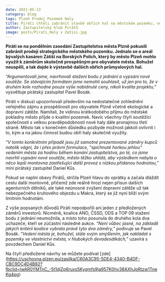 ```yaml
---
date: 2021-05-13
category: blog
tags: Plzeň Prodej Pozemek Haly
title: Piráti chtěli zabránit stavbě obřích hal na městském pozemku, vedení města Plzně přesto dalo halám zelenou!
author: Zastupitelský klub Pirátů
image: posts/Pirati_Haly v Zatisi.jpg
---
```


**Piráti se na pondělním zasedání Zastupitelstva města Plzně pokusili zabránit prodeji strategického městského pozemku. Jednalo se o areál bývalých kasáren Zátiší na Borských Polích, který by město Plzeň mohlo využít k záměrům skutečně prospěšným pro obyvatele města. Bohužel neuspěli, a tak dojde k výstavbě dalších obřích průmyslových hal.**

*“Argumentovali jsme, navrhovali stažení bodu z jednání a vypsání nové soutěže. Se stávajícím formátem jsme nemohli souhlasit, už jen pro to, že v druhém kole rozhodne pouze výše nabídnuté ceny, nikoli kvalita projektu,”* vysvětluje pirátský zastupitel Pavel Bosák.

Piráti v diskuzi upozorňovali především na nedostatečné zohlednění veřejného zájmu a prospěšnosti pro obyvatele Plzně včetně ekologické a dopravní zátěže. Namítali, že vidinou krátkodobého příjmu do městské pokladny město přijde o kvalitní pozemek. Navíc všechny čtyři soutěžící společnosti s velkou pravděpodobností nové haly dále pronajmou třetí straně. Město tak v konečném důsledku pozbyde možnost jakkoli ovlivnit i to, kým a na jakou činnost budou obří haly skutečně využity.

*“V tomto konkrétním případě jsou již samotné prezentované záměry kupců natolik vágní, že i přes právní formulace, "spíchnuté horkou jehlou" vedením města za hodinu během konání zastupitelstva, po té, co jsme navrhli vypsání nové soutěže, město těžko uhlídá, aby výsledkem nebyla o něco lepší montovna zastřešující další provoz s nízkou přidanou hodnotou,”* míní pirátský zastupitel Daniel Kůs. 

Pokud se naplní obavy Pirátů, strčila Plzeň hlavu do oprátky a začala dláždit cestu další montovně, přičemž zde reálně hrozí nejen přísun dalších agenturních dělníků, ale také neúnosné zvýšení dopravní zátěže už tak nebezpečného kruhového objezdu u Makra, který se již nyní blíží svým limitním hodnotám. 

Z výše popsaných důvodů Piráti nepodpořili ani jeden z předložených záměrů investorů. Nicméně, koalice ANO, ČSSD, ODS a TOP 09 stažení bodu z jednání neumožnila, a místo toho posunula do druhého kola dva uchazeče, kteří se zúčastní následné aukce. *“Není vůbec jasné, na základě jakých kritérií koalice vybrala právě tyto dva záměry,”* podivuje se Pavel Bosák. *“Vedení města je, bohužel, stále svým smýšlením, jak nakládat s pozemky ve vlastnictví města, v hlubokých devadesátkách,”* uzavírá s povzdechem Daniel Kůs.

Na čtyři předložené návrhy se můžete podívat [zde] (https://uschovna.plzen.eu/zasilka/C60A3C95-5DE4-4340-B4DF-CBC9DC4D4B82?fbclid=IwAR0YMTnC_-5t1djZp6ruxs5Kyqmfs9ja957K0hv38AXhJpRtzw1TneKg4pg)
